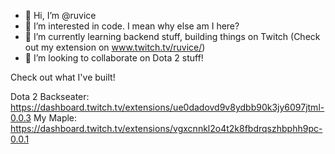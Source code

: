 - 👋 Hi, I’m @ruvice
- 👀 I’m interested in code. I mean why else am I here?
- 🌱 I’m currently learning backend stuff, building things on Twitch (Check out my extension on www.twitch.tv/ruvice/)
- 💞️ I’m looking to collaborate on Dota 2 stuff!

Check out what I've built!

Dota 2 Backseater: https://dashboard.twitch.tv/extensions/ue0dadovd9v8ydbb90k3jy6097jtml-0.0.3
My Maple: https://dashboard.twitch.tv/extensions/vgxcnnkl2o4t2k8fbdrqszhbphh9pc-0.0.1
<!---
ruvice/ruvice is a ✨ special ✨ repository because its `README.md` (this file) appears on your GitHub profile.
You can click the Preview link to take a look at your changes.
--->
